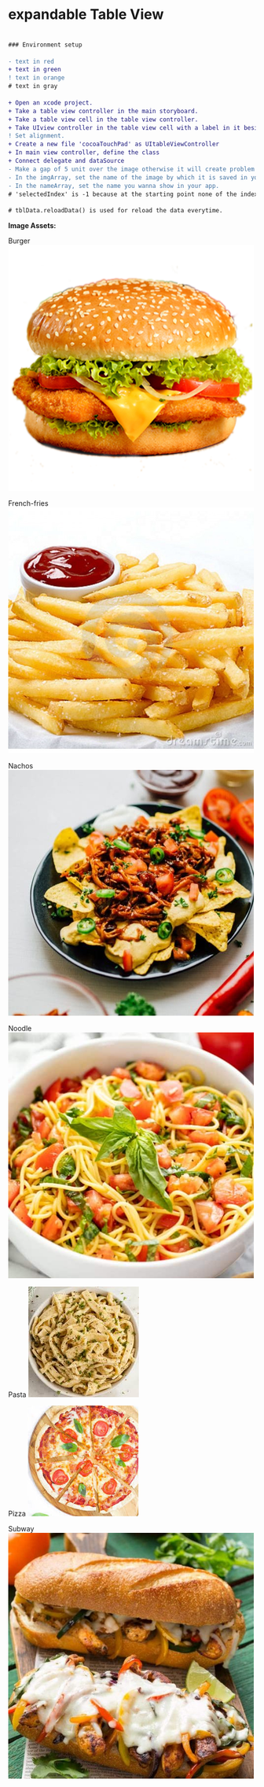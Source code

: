 # expandable Table View

```diff

### Environment setup

- text in red
+ text in green
! text in orange
# text in gray

+ Open an xcode project.
+ Take a table view controller in the main storyboard.
+ Take a table view cell in the table view controller. 
+ Take UIview controller in the table view cell with a label in it besides take an image view under UIview in the table view cell.
! Set alignment.
+ Create a new file 'cocoaTouchPad' as UItableViewController
+ In main view controller, define the class
+ Connect delegate and dataSource
- Make a gap of 5 unit over the image otherwise it will create problem while using the app
- In the imgArray, set the name of the image by which it is saved in your device.
- In the nameArray, set the name you wanna show in your app.
# 'selectedIndex' is -1 because at the starting point none of the index will be selected.

# tblData.reloadData() is used for reload the data everytime.

```
**Image Assets:**

Burger
![Burger](https://github.com/arika906/expandableTableView/blob/master/expandableTableView/expandableTableView/Assets.xcassets/Burger.imageset/Burger.png)


French-fries
![French-fries](https://github.com/arika906/expandableTableView/blob/master/expandableTableView/expandableTableView/Assets.xcassets/French-fries.imageset/French-fries.jpg)




Nachos
![Nachos](https://github.com/arika906/expandableTableView/blob/master/expandableTableView/expandableTableView/Assets.xcassets/Nachos.imageset/Nachos.jpg)



Noodle
![Noodle](https://github.com/arika906/expandableTableView/blob/master/expandableTableView/expandableTableView/Assets.xcassets/Noodle.imageset/Noodle.jpg)


Pasta
![Pasta](https://github.com/arika906/expandableTableView/blob/master/expandableTableView/expandableTableView/Assets.xcassets/Pasta.imageset/Pasta.jpeg)


Pizza
![Pizza](https://github.com/arika906/expandableTableView/blob/master/expandableTableView/expandableTableView/Assets.xcassets/Pizza.imageset/Pizza.jpeg)


Subway
![Subway](https://github.com/arika906/expandableTableView/blob/master/expandableTableView/expandableTableView/Assets.xcassets/Subway.imageset/Subway.jpg)
